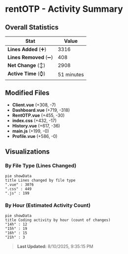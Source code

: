 # rentOTP - Activity Summary 

## Overall Statistics

| Stat                   | Value                                                             |
| ---------------------- | ----------------------------------------------------------------- |
| **Lines Added** (➕)   | 3316                                          |
| **Lines Removed** (➖) | 408                                        |
| **Net Change** (↕)    | 2908                |
| **Active Time** (⌚)   | 51 minutes |


## Modified Files
- **Client.vue** (+308, -7)
- **Dashboard.vue** (+719, -318)
- **RentOTP.vue** (+455, -30)
- **index.css** (+432, -17)
- **History.vue** (+617, -36)
- **main.js** (+199, -0)
- **Profile.vue** (+586, -0)

## Visualizations

### By File Type (Lines Changed)

```mermaid
pie showData
title Lines changed by file type
".vue" : 3076
".css" : 449
".js" : 199
```

### By Hour (Estimated Activity Count)

```mermaid
pie showData
title Coding activity by hour (count of changes)
"14h" : 12
"15h" : 19
"16h" : 15
"21h" : 3
```


> **Last Updated:** 8/10/2025, 9:35:15 PM